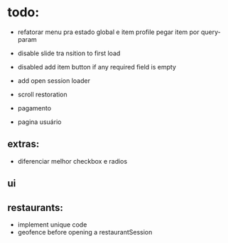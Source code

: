 # todo:

- refatorar menu pra estado global e item profile pegar item por query-param
- disable slide tra nsition to first load
- disabled add item button if any required field is empty
- add open session loader
- scroll restoration

- pagamento
- pagina usuário

## extras:

- diferenciar melhor checkbox e radios

## ui

## restaurants:

- implement unique code
- geofence before opening a restaurantSession
